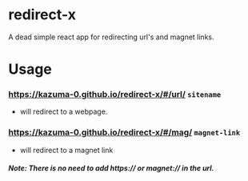 # redirect-x
A dead simple react app for redirecting url's and magnet links. 


# Usage

### https://kazuma-0.github.io/redirect-x/#/url/ ```sitename```
- will redirect to a webpage.

### https://kazuma-0.github.io/redirect-x/#/mag/ ```magnet-link```
- will redirect to a magnet link

##### Note: There is no need to add https:// or magnet:// in the url.
